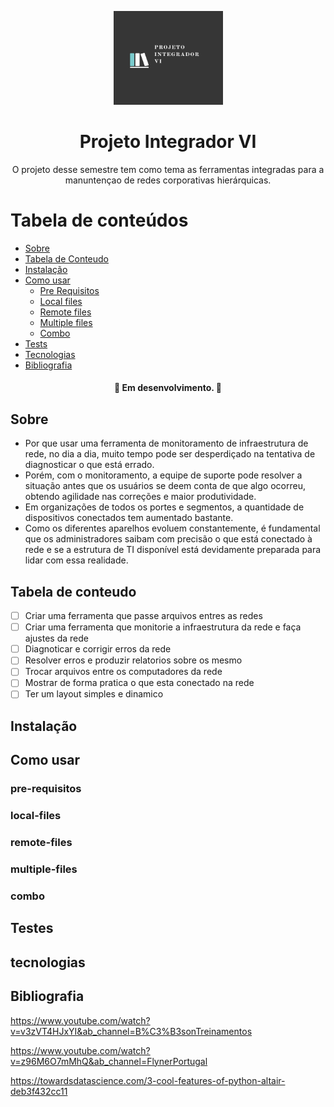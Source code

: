 <p align="center">
  <a href="https://unform.dev">
    <img src="img/Logo.png" height="150" width="175" alt="Unform" />
  </a>
</p>
<h1 align="center">Projeto Integrador VI</h1> 

<p align="center">O projeto desse semestre tem como tema as ferramentas integradas para a manuntençao de redes corporativas hierárquicas.</p>

Tabela de conteúdos
=================
<!--ts-->
   * [Sobre](#Sobre)
   * [Tabela de Conteudo](#tabela-de-conteudo)
   * [Instalação](#instalacao)
   * [Como usar](#como-usar)
      * [Pre Requisitos](#pre-requisitos)
      * [Local files](#local-files)
      * [Remote files](#remote-files)
      * [Multiple files](#multiple-files)
      * [Combo](#combo)
   * [Tests](#testes)
   * [Tecnologias](#tecnologias)
   * [Bibliografia](#Bibliografia)
<!--te-->

<h4 align="center"> 
	🚧  Em desenvolvimento.  🚧
</h4>

## Sobre

 + Por que usar uma ferramenta de monitoramento de infraestrutura de rede, no dia a dia, muito tempo pode ser desperdiçado na tentativa de diagnosticar o que está errado. 
 + Porém, com o monitoramento, a equipe de suporte pode resolver a situação antes que os usuários se deem conta de que algo ocorreu, obtendo agilidade nas correções e maior produtividade. 
 + Em organizações de todos os portes e segmentos, a quantidade de dispositivos conectados tem aumentado bastante.
 + Como os diferentes aparelhos evoluem constantemente, é fundamental que os administradores saibam com precisão o que está conectado à rede e se a estrutura de TI disponível está devidamente preparada para lidar com essa realidade.

## Tabela de conteudo

- [ ] Criar uma ferramenta que passe arquivos entres as redes
- [ ] Criar uma ferramenta que monitorie a infraestrutura da rede e faça ajustes da rede
- [ ] Diagnoticar e corrigir erros da rede
- [ ] Resolver erros e produzir relatorios sobre os mesmo
- [ ] Trocar arquivos entre os computadores da rede 
- [ ] Mostrar de forma pratica o que esta conectado na rede
- [ ] Ter um layout simples e dinamico

## Instalação

## Como usar

  ### pre-requisitos

  ### local-files

  ### remote-files

  ### multiple-files

  ### combo

## Testes

## tecnologias

## Bibliografia

https://www.youtube.com/watch?v=v3zVT4HJxYI&ab_channel=B%C3%B3sonTreinamentos

https://www.youtube.com/watch?v=z96M6O7mMhQ&ab_channel=FlynerPortugal

https://towardsdatascience.com/3-cool-features-of-python-altair-deb3f432cc11